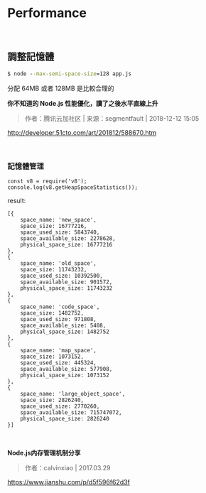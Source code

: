# Performance

<br />

## 調整記憶體

```cmd
$ node --max-semi-space-size=128 app.js
```

分配 64MB 或者 128MB 是比較合理的

**你不知道的 Node.js 性能優化，讀了之後水平直線上升**
> 作者：腾讯云加社区 | 来源：segmentfault | 2018-12-12 15:05

http://developer.51cto.com/art/201812/588670.htm

<br />

### 記憶體管理

```node
const v8 = require('v8');
console.log(v8.getHeapSpaceStatistics());
```

result:

```node
[{
    space_name: 'new_space',
    space_size: 16777216,
    space_used_size: 5843740,
    space_available_size: 2278628,
    physical_space_size: 16777216
},
{
    space_name: 'old_space',
    space_size: 11743232,
    space_used_size: 10392500,
    space_available_size: 901572,
    physical_space_size: 11743232
},
{
    space_name: 'code_space',
    space_size: 1482752,
    space_used_size: 971808,
    space_available_size: 5408,
    physical_space_size: 1482752
},
{
    space_name: 'map_space',
    space_size: 1073152,
    space_used_size: 445324,
    space_available_size: 577908,
    physical_space_size: 1073152
},
{
    space_name: 'large_object_space',
    space_size: 2826240,
    space_used_size: 2770260,
    space_available_size: 715747072,
    physical_space_size: 2826240
}]
```

<br />

**Node.js内存管理机制分享**
> 作者：calvinxiao | 2017.03.29

https://www.jianshu.com/p/d5f596f62d3f
